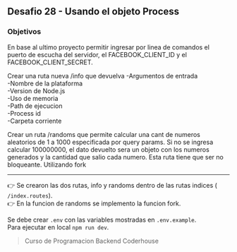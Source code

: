 ## Desafio 28 - Usando el objeto Process

### Objetivos

En base al ultimo proyecto permitir ingresar por linea de comandos el puerto de escucha del servidor, el FACEBOOK_CLIENT_ID y el FACEBOOK_CLIENT_SECRET.

Crear una ruta nueva /info que devuelva
-Argumentos de entrada  
-Nombre de la plataforma  
-Version de Node.js  
-Uso de memoria  
-Path de ejecucion  
-Process id  
-Carpeta corriente  

Crear un ruta /randoms que permite calcular una cant de numeros aleatorios de 1 a 1000 especificada por query params. Si no se ingresa calcular 100000000, el dato devuelto sera un objeto con los numeros generados y la cantidad que salio cada numero. Esta ruta tiene que ser no bloqueante. Utilizando fork

---

:point_right: Se crearon las dos rutas, info y randoms dentro de las rutas indices ( `/index.routes`).  
:point_right: En la funcion de randoms se implemento la funcion fork.

Se debe crear `.env` con las variables mostradas en `.env.example`.  
Para ejecutar en local `npm run dev`.

> Curso de Programacion Backend Coderhouse
